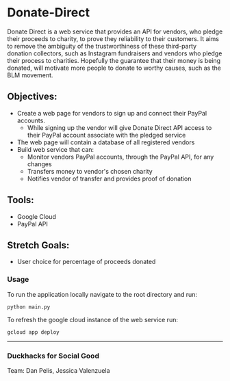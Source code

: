 # Donate-Direct
Donate Direct is a web service that provides an API for vendors, who pledge their proceeds to charity, to prove they reliability to their customers. It aims to remove the ambiguity of the trustworthiness of these third-party donation collectors, such as Instagram fundraisers and vendors who pledge their process to charities. Hopefully the guarantee that their money is being donated, will motivate more people to donate to worthy causes, such as the BLM movement.


## Objectives:
  - Create a web page for vendors to sign up and connect their PayPal accounts.
    - While signing up the vendor will give Donate Direct API access to their PayPal account associate with the pledged service
  - The web page will contain a database of all registered vendors
  - Build web service that can:
    - Monitor vendors PayPal accounts, through the PayPal API, for any changes
    - Transfers money to vendor's chosen charity
    - Notifies vendor of transfer and provides proof of donation
   
  
## Tools:
 - Google Cloud
 - PayPal API
 
## Stretch Goals:
 - User choice for percentage of proceeds donated


### Usage

To run the application locally navigate to the root directory and run:
```
python main.py
```

To refresh the google cloud instance of the web service run:
```
gcloud app deploy
```

---
### Duckhacks for Social Good
Team: Dan Pelis, Jessica Valenzuela
